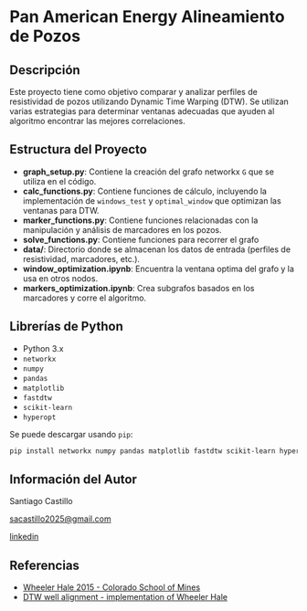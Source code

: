 # Pan American Energy Alineamiento de Pozos

## Descripción

Este proyecto tiene como objetivo comparar y analizar perfiles de resistividad de pozos utilizando Dynamic Time Warping (DTW). Se utilizan varias estrategias para determinar ventanas adecuadas que ayuden al algoritmo encontrar las mejores correlaciones.

## Estructura del Proyecto

- **graph_setup.py**: Contiene la creación del grafo networkx `G` que se utiliza en el código.
- **calc_functions.py**: Contiene funciones de cálculo, incluyendo la implementación de `windows_test` y `optimal_window` que optimizan las ventanas para DTW.
- **marker_functions.py**: Contiene funciones relacionadas con la manipulación y análisis de marcadores en los pozos.
- **solve_functions.py**: Contiene funciones para recorrer el grafo
- **data/**: Directorio donde se almacenan los datos de entrada (perfiles de resistividad, marcadores, etc.).
- **window_optimization.ipynb**: Encuentra la ventana optima del grafo y la usa en otros nodos.
- **markers_optimization.ipynb**: Crea subgrafos basados en los marcadores y corre el algoritmo.

## Librerías de Python

- Python 3.x
- `networkx`
- `numpy`
- `pandas`
- `matplotlib`
- `fastdtw`
- `scikit-learn`
- `hyperopt`

Se puede descargar usando `pip`:

```bash
pip install networkx numpy pandas matplotlib fastdtw scikit-learn hyperopt
```

## Información del Autor

Santiago Castillo

sacastillo2025@gmail.com

[linkedin](https://www.linkedin.com/in/santiagoalejandro-castillo/)

## Referencias

- [Wheeler Hale 2015 - Colorado School of Mines](https://repository.mines.edu/handle/11124/17145?show=full)
- [DTW well alignment - implementation of Wheeler Hale](https://github.com/ar4/wheeler_hale_2015)
